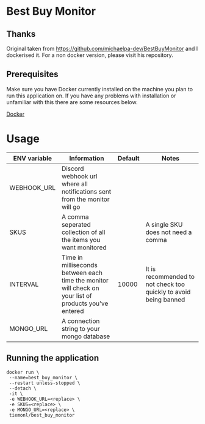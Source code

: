 # Best Buy Monitor

## Thanks
Original taken from https://github.com/michaelpa-dev/BestBuyMonitor and I dockerised it. For a non docker version, please visit his repository.

## Prerequisites
Make sure you have Docker currently installed on the machine you plan to run this application on. If you have any problems with installation or unfamiliar with this there are some resources below.

[Docker](https://docs.docker.com/get-docker/)

# Usage

| ENV variable | Information | Default | Notes |
| ------------ | ----------- | ------- | ----- |
| WEBHOOK_URL | Discord webhook url where all notifications sent from the monitor will go | | |
| SKUS | A comma seperated collection of all the items you want monitored | | A single SKU does not need a comma |
| INTERVAL | Time in milliseconds between each time the monitor will check on your list of products you've entered | 10000 | It is recommended to not check too quickly to avoid being banned |
| MONGO_URL | A connection string to your mongo database | | |

## Running the application
 ```
docker run \
  --name=best_buy_monitor \
  --restart unless-stopped \
  --detach \
  -it \
  -e WEBHOOK_URL=<replace> \
  -e SKUS=<replace> \
  -e MONGO_URL=<replace> \
  tiemonl/best_buy_monitor
 ```
